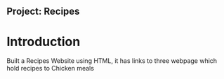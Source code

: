 ## Project: Recipes

# Introduction
Built a Recipes Website using HTML, it has links to three webpage which hold recipes to Chicken meals
